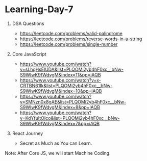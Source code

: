 # Learning-Day-7



1. DSA Questions
   - https://leetcode.com/problems/valid-palindrome
   - https://leetcode.com/problems/reverse-words-in-a-string
   - https://leetcode.com/problems/single-number
  

2. Core JavaScript
   - https://www.youtube.com/watch?v=sLhqHsElUDA&list=PLQOMi2yb4hF0xc__bNw-S9WIwK9fWdvgM&index=11&pp=iAQB
   - https://www.youtube.com/watch?v=x-CRTBN61Ik&list=PLQOMi2yb4hF0xc__bNw-S9WIwK9fWdvgM&index=10&pp=iAQB
   - https://www.youtube.com/watch?v=SMNzn0x8gAE&list=PLQOMi2yb4hF0xc__bNw-S9WIwK9fWdvgM&index=8&pp=iAQB
   - https://www.youtube.com/watch?v=KdYfuItOIco&list=PLQOMi2yb4hF0xc__bNw-S9WIwK9fWdvgM&index=7&pp=iAQB
  
3. React Journey
   - Secret as Much as You can Learn.
  




Note: After Core JS, we will start Machine Coding.
